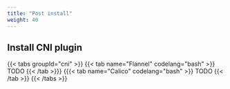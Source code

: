 ```yaml
---
title: "Post install"
weight: 40
---
```


## Install CNI plugin

{{< tabs groupId="cni" >}}
{{< tab name="Flannel" codelang="bash" >}}
TODO
{{< /tab >}}}
{{{< tab name="Calico" codelang="bash" >}}
TODO
{{< /tab >}}
{{< /tabs >}}

